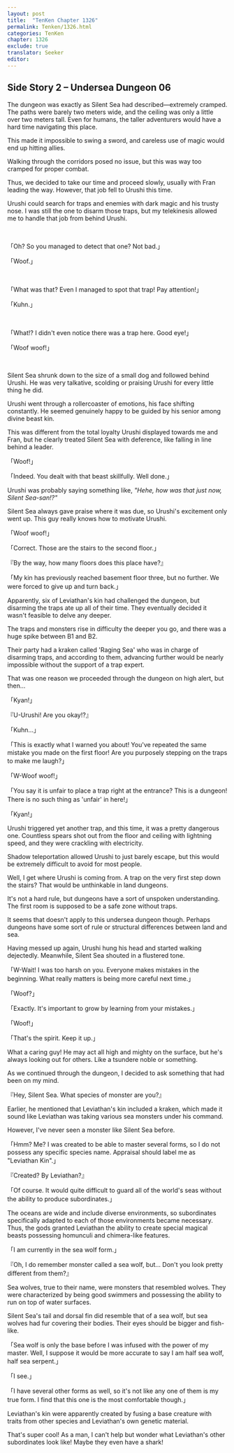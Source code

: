 ```yaml
---
layout: post
title:  "TenKen Chapter 1326"
permalink: Tenken/1326.html
categories: TenKen
chapter: 1326
exclude: true
translator: Seeker
editor: 
---
```

<h2>Side Story 2 – Undersea Dungeon 06</h2>

The dungeon was exactly as Silent Sea had described—extremely cramped. The paths were barely two meters wide, and the ceiling was only a little over two meters tall. Even for humans, the taller adventurers would have a hard time navigating this place.

This made it impossible to swing a sword, and careless use of magic would end up hitting allies.

Walking through the corridors posed no issue, but this was way too cramped for proper combat.

Thus, we decided to take our time and proceed slowly, usually with Fran leading the way. However, that job fell to Urushi this time.

Urushi could search for traps and enemies with dark magic and his trusty nose. I was still the one to disarm those traps, but my telekinesis allowed me to handle that job from behind Urushi.

<br/>

「Oh? So you managed to detect that one? Not bad.」

「Woof.」

<br/>

「What was that? Even I managed to spot that trap! Pay attention!」

「Kuhn.」

<br/>

「What!? I didn't even notice there was a trap here. Good eye!」

「Woof woof!」

<br/>

Silent Sea shrunk down to the size of a small dog and followed behind Urushi. He was very talkative, scolding or praising Urushi for every little thing he did.

Urushi went through a rollercoaster of emotions, his face shifting constantly. He seemed genuinely happy to be guided by his senior among divine beast kin.

This was different from the total loyalty Urushi displayed towards me and Fran, but he clearly treated Silent Sea with deference, like falling in line behind a leader.

「Woof!」

「Indeed. You dealt with that beast skillfully. Well done.」

Urushi was probably saying something like, *"Hehe, how was that just now, Silent Sea-san!?"*

Silent Sea always gave praise where it was due, so Urushi's excitement only went up. This guy really knows how to motivate Urushi. 

「Woof woof!」

「Correct. Those are the stairs to the second floor.」

『By the way, how many floors does this place have?』

「My kin has previously reached basement floor three, but no further. We were forced to give up and turn back.」

Apparently, six of Leviathan's kin had challenged the dungeon, but disarming the traps ate up all of their time. They eventually decided it wasn't feasible to delve any deeper.

The traps and monsters rise in difficulty the deeper you go, and there was a huge spike between B1 and B2.

Their party had a kraken called 'Raging Sea' who was in charge of disarming traps, and according to them, advancing further would be nearly impossible without the support of a trap expert.

That was one reason we proceeded through the dungeon on high alert, but then...

「Kyan!」

『U-Urushi! Are you okay!?』

「Kuhn…」

「This is exactly what I warned you about! You've repeated the same mistake you made on the first floor! Are you purposely stepping on the traps to make me laugh?」

「W-Woof woof!」

「You say it is unfair to place a trap right at the entrance? This is a dungeon! There is no such thing as 'unfair' in here!」

「Kyan!」

Urushi triggered yet another trap, and this time, it was a pretty dangerous one. Countless spears shot out from the floor and ceiling with lightning speed, and they were crackling with electricity.

Shadow teleportation allowed Urushi to just barely escape, but this would be extremely difficult to avoid for most people.

Well, I get where Urushi is coming from. A trap on the very first step down the stairs? That would be unthinkable in land dungeons.

It's not a hard rule, but dungeons have a sort of unspoken understanding. The first room is supposed to be a safe zone without traps.

It seems that doesn't apply to this undersea dungeon though. Perhaps dungeons have some sort of rule or structural differences between land and sea.

Having messed up again, Urushi hung his head and started walking dejectedly. Meanwhile, Silent Sea shouted in a flustered tone.

「W-Wait! I was too harsh on you. Everyone makes mistakes in the beginning. What really matters is being more careful next time.」

「Woof?」

「Exactly. It's important to grow by learning from your mistakes.」

「Woof!」

「That's the spirit. Keep it up.」

What a caring guy! He may act all high and mighty on the surface, but he's always looking out for others. Like a tsundere noble or something.

As we continued through the dungeon, I decided to ask something that had been on my mind.

『Hey, Silent Sea. What species of monster are you?』

Earlier, he mentioned that Leviathan's kin included a kraken, which made it sound like Leviathan was taking various sea monsters under his command.

However, I've never seen a monster like Silent Sea before.

「Hmm? Me? I was created to be able to master several forms, so I do not possess any specific species name. Appraisal should label me as "Leviathan Kin".」

『Created? By Leviathan?』

「Of course. It would quite difficult to guard all of the world's seas without the ability to produce subordinates.」

The oceans are wide and include diverse environments, so subordinates specifically adapted to each of those environments became necessary. Thus, the gods granted Leviathan the ability to create special magical beasts possessing homunculi and chimera-like features.

「I am currently in the sea wolf form.」

『Oh, I do remember monster called a sea wolf, but... Don't you look pretty different from them?』

Sea wolves, true to their name, were monsters that resembled wolves. They were characterized by being good swimmers and possessing the ability to run on top of water surfaces.

Silent Sea's tail and dorsal fin did resemble that of a sea wolf, but sea wolves had fur covering their bodies. Their eyes should be bigger and fish-like.

「Sea wolf is only the base before I was infused with the power of my master. Well, I suppose it would be more accurate to say I am half sea wolf, half sea serpent.」

「I see.」

「I have several other forms as well, so it's not like any one of them is my true form. I find that this one is the most comfortable though.」

Leviathan's kin were apparently created by fusing a base creature with traits from other species and Leviathan's own genetic material.

That's super cool! As a man, I can't help but wonder what Leviathan's other subordinates look like! Maybe they even have a shark!

